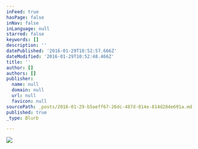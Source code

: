 ```yaml
---
inFeed: true
hasPage: false
inNav: false
inLanguage: null
starred: false
keywords: []
description: ''
datePublished: '2016-01-29T10:52:57.666Z'
dateModified: '2016-01-29T10:52:48.466Z'
title: ''
author: []
authors: []
publisher:
  name: null
  domain: null
  url: null
  favicon: null
sourcePath: _posts/2016-01-29-b5aeff67-26dc-487d-814e-814d284e691a.md
published: true
_type: Blurb

---
```

![](https://the-grid-user-content.s3-us-west-2.amazonaws.com/064cc648-3c52-4c5c-bd83-6d2949286192.jpg)